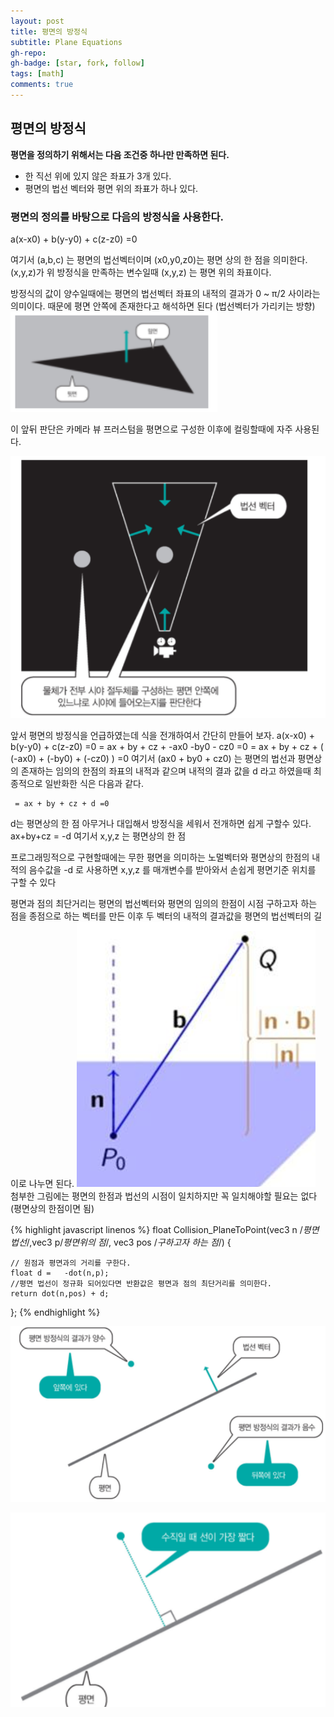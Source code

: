 ```yaml
---
layout: post
title: 평면의 방정식
subtitle: Plane Equations
gh-repo:
gh-badge: [star, fork, follow]
tags: [math]
comments: true
---
```


## 평면의 방정식

**평면을 정의하기 위해서는 다음 조건중 하나만 만족하면 된다.**
* 한 직선 위에 있지 않은 좌표가 3개 있다.
* 평면의 법선 벡터와 평면 위의 좌표가 하나 있다.

### 평면의 정의를 바탕으로 다음의 방정식을 사용한다.

a(x-x0) + b(y-y0) + c(z-z0) =0 

여기서 (a,b,c) 는 평면의 법선벡터이며
(x0,y0,z0)는 평면 상의 한 점을 의미한다.
(x,y,z)가 위 방정식을 만족하는 변수일때 (x,y,z) 는 평면 위의 좌표이다.

방정식의 값이 양수일때에는 평면의 
법선벡터 좌표의 내적의 결과가 0 ~ π/2 사이라는 의미이다. 
때문에 평면 안쪽에 존재한다고 해석하면 된다 (법선벡터가 가리키는 방향)
![plane0](/assets/img/plane0.png)

이 앞뒤 판단은 카메라 뷰 프러스텀을 평면으로 구성한 이후에 컬링할때에 자주 사용된다.

![plane3](/assets/img/plane3.png)

앞서 평면의 방정식을 언급하였는데 식을 전개하여서 간단히 만들어 보자. 
a(x-x0) + b(y-y0) + c(z-z0) =0 
= ax + by + cz + -ax0 -by0 - cz0 =0
= ax + by + cz  + ( (-ax0) +  (-by0)  + (-cz0) ) =0
여기서 (ax0 + by0 + cz0) 는 평면의 법선과 평면상의 존재하는 임의의 한점의 좌표의 내적과 같으며 내적의 결과 값을 d 라고 하였을때 최종적으로 일반화한 식은 다음과 같다.
~~~
 = ax + by + cz + d =0
~~~
d는 평면상의 한 점 아무거나 대입해서 방정식을 세워서 전개하면 쉽게 구할수 있다.
ax+by+cz = -d   여기서 x,y,z 는 평면상의 한 점

프로그래밍적으로 구현할때에는 무한 평면을 의미하는 노멀벡터와 평면상의 한점의 내적의 음수값을 -d 로 사용하면  x,y,z 를 매개변수를 받아와서 손쉽게 평면기준 위치를 구할 수 있다

평면과 점의 최단거리는 평면의 법선벡터와 평면의 임의의 한점이 시점 구하고자 하는 점을 종점으로 하는 벡터를 만든 이후 두 벡터의 내적의 결과값을 평면의  법선벡터의 길이로 나누면 된다.
![plane4](/assets/img/plane4.png)
첨부한 그림에는 평면의 한점과 법선의 시점이 일치하지만 꼭 일치해야할 필요는 없다
(평면상의 한점이면 됨)

{% highlight javascript linenos %}
float Collision_PlaneToPoint(vec3 n /*평면 법선*/,vec3 p/*평면위의 점*/,
vec3 pos /*구하고자 하는 점*/)
{
	
	// 원점과 평면과의 거리를 구한다.
	float d = 	-dot(n,p);
	//평면 법선이 정규화 되어있다면 반환값은 평면과 점의 최단거리를 의미한다.
	return dot(n,pos) + d;
};
{% endhighlight %}

![plane2](/assets/img/plane2.png)

![plane1](/assets/img/plane1.png)

